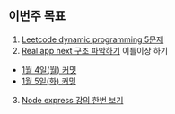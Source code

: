 ## 이번주 목표

1. [Leetcode dynamic programming 5문제](https://github.com/I-am-interested-in-Javascript/My-LeetCode-Weekly-Contest/tree/master/Week%2013(DP))
2. [Real app next 구조 파악하기](https://github.com/hayoung0Lee/Real-world-next-app) 이틀이상 하기
- [1월 4일(월) 커밋](https://github.com/hayoung0Lee/Real-world-next-app/commit/0451d2efaa5b3e981877640332fc13c7303f6ca2)
- [1월 5일(화) 커밋](https://github.com/hayoung0Lee/Real-world-next-app/commit/4d840932afc14db45d1e069c5de6f2712539ba4a)
3. [Node express 강의 한번 보기](https://github.com/hayoung0Lee/Node-Express) 